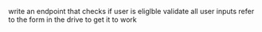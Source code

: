 write an endpoint that checks if user is eliglble
validate all user inputs
refer to the form in the drive to get it to work
